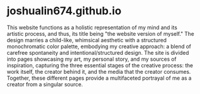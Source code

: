 # joshualin674.github.io

This website functions as a holistic representation of my mind and its artistic process, and thus, its title being "the website version of myself." The design marries a child-like, whimsical aesthetic with a structured monochromatic color palette, embodying my creative approach: a blend of carefree spontaneity and intentional/structured design. The site is divided into pages showcasing my art, my personal story, and my sources of inspiration, capturing the three essential stages of the creative process: the work itself, the creator behind it, and the media that the creator consumes. Together, these different pages provide a multifaceted portrayal of me as a creator from a singular source.
